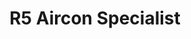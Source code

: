 ---
title: "R5 Aircon Specialist"
url: /cagayan-de-oro/r5-aircon-specialist/
shop: Autowerkstatt
---